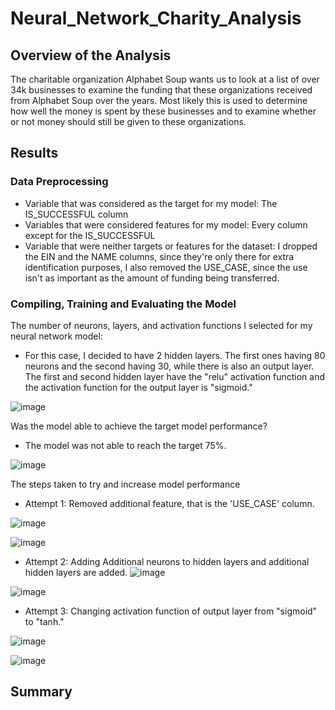 # Neural_Network_Charity_Analysis

## Overview of the Analysis 
The charitable organization Alphabet Soup wants us to look at a list of over 34k businesses to examine the funding that these organizations received from Alphabet Soup over the years. Most likely this is used to determine how well the money is spent by these businesses and to examine whether or not money should still be given to these organizations.

## Results 

### Data Preprocessing 

- Variable that was considered as the target for my model: The IS_SUCCESSFUL column
- Variables that were considered features for my model: Every column except for the IS_SUCCESSFUL
- Variable that were neither targets or features for the dataset: I dropped the EIN and the NAME columns, since they're only there for extra identification purposes, I also removed the USE_CASE, since the use isn't as important as the amount of funding being transferred.

### Compiling, Training and Evaluating the Model

The number of neurons, layers, and activation functions I selected for my neural network model:
- For this case, I decided to have 2 hidden layers. The first ones having 80 neurons and the second having 30, while there is also an output layer. The first and second hidden layer have the "relu" activation function and the activation function for the output layer is "sigmoid."

![image]()

Was the model able to achieve the target model performance?
- The model was not able to reach the target 75%.

![image]()

The steps taken to try and increase model performance

- Attempt 1: Removed additional feature, that is the 'USE_CASE' column. 

![image]()

![image]()

-  Attempt 2: Adding Additional neurons to hidden layers and additional hidden layers are added. 
![image]()

![image]()

- Attempt 3: Changing activation function of output layer from "sigmoid" to "tanh." 

![image]()


![image]()

## Summary 

